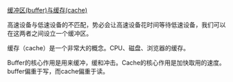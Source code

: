 
[缓冲区(buffer)与缓存(cache)](https://www.cnblogs.com/mlgjb/p/7991903.html)

高速设备与低速设备的不匹配，势必会让高速设备花时间等待低速设备，我们可以在这两者之间设立一个缓冲区。

缓存（cache）是一个非常大的概念。CPU、磁盘、浏览器的缓存。

Buffer的核心作用是用来缓冲，缓和冲击。Cache的核心作用是加快取用的速度。buffer偏重于写，而cache偏重于读。